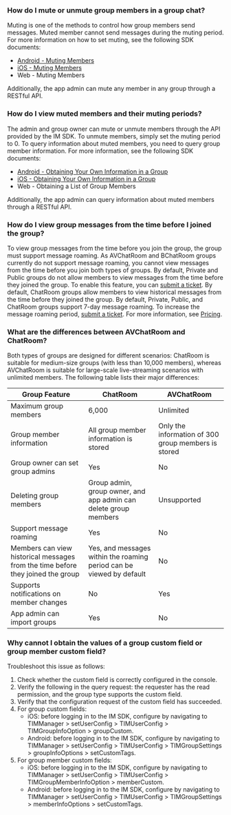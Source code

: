 ### How do I mute or unmute group members in a group chat?
Muting is one of the methods to control how group members send messages. Muted member cannot send messages during the muting period. For more information on how to set muting, see the following SDK documents:
- [Android - Muting Members](https://intl.cloud.tencent.com/document/product/1047/34328#.E5.AF.B9.E7.BE.A4.E6.88.90.E5.91.98.E8.BF.9B.E8.A1.8C.E7.A6.81.E8.A8.80)
- [iOS - Muting Members](https://intl.cloud.tencent.com/document/product/1047/34329#.E5.AF.B9.E7.BE.A4.E6.88.90.E5.91.98.E8.BF.9B.E8.A1.8C.E7.A6.81.E8.A8.80)
- Web - Muting Members


Additionally, the app admin can mute any member in any group through a RESTful API. 


### How do I view muted members and their muting periods?
The admin and group owner can mute or unmute members through the API provided by the IM SDK. To unmute members, simply set the muting period to 0.
To query information about muted members, you need to query group member information. For more information, see the following SDK documents:
- [Android - Obtaining Your Own Information in a Group](https://intl.cloud.tencent.com/document/product/1047/34328#.E8.8E.B7.E5.8F.96.E6.9C.AC.E4.BA.BA.E5.9C.A8.E7.BE.A4.E9.87.8C.E7.9A.84.E8.B5.84.E6.96.99)
- [iOS - Obtaining Your Own Information in a Group](https://intl.cloud.tencent.com/document/product/1047/34329#.E8.8E.B7.E5.8F.96.E6.9C.AC.E4.BA.BA.E5.9C.A8.E7.BE.A4.E9.87.8C.E7.9A.84.E8.B5.84.E6.96.99)
- Web - Obtaining a List of Group Members

Additionally, the app admin can query information about muted members through a RESTful API. 

### How do I view group messages from the time before I joined the group? 

To view group messages from the time before you join the group, the group must support message roaming.
As AVChatRoom and BChatRoom groups currently do not support message roaming, you cannot view messages from the time before you join both types of groups.
By default, Private and Public groups do not allow members to view messages from the time before they joined the group. To enable this feature, you can [submit a ticket](https://console.cloud.tencent.com/workorder/category?level1_id=29&level2_id=40&source=0&data_title=%E4%BA%91%E9%80%9A%E4%BF%A1%20%20IM&step=1). By default, ChatRoom groups allow members to view historical messages from the time before they joined the group.
By default, Private, Public, and ChatRoom groups support 7-day message roaming. To increase the message roaming period, [submit a ticket](https://console.cloud.tencent.com/workorder/category?level1_id=29&level2_id=40&source=0&data_title=%E4%BA%91%E9%80%9A%E4%BF%A1%20%20IM&step=1). For more information, see [Pricing](https://intl.cloud.tencent.com/document/product/1047/34329).

### What are the differences between AVChatRoom and ChatRoom?

Both types of groups are designed for different scenarios: ChatRoom is suitable for medium-size groups (with less than 10,000 members), whereas AVChatRoom is suitable for large-scale live-streaming scenarios with unlimited members. The following table lists their major differences:

| Group Feature | ChatRoom | AVChatRoom |
| ------------------------- | --------------------------------------- | --------------------- |
| Maximum group members | 6,000 | Unlimited |
| Group member information | All group member information is stored | Only the information of 300 group members is stored |
| Group owner can set group admins | Yes | No |
| Deleting group members | Group admin, group owner, and app admin can delete group members | Unsupported |
| Support message roaming | Yes | No |
| Members can view historical messages from the time before they joined the group | Yes, and messages within the roaming period can be viewed by default | No |
| Supports notifications on member changes | No | Yes |
| App admin can import groups | Yes | No |

### Why cannot I obtain the values of a group custom field or group member custom field?

Troubleshoot this issue as follows:
1. Check whether the custom field is correctly configured in the console.
2. Verify the following in the query request: the requester has the read permission, and the group type supports the custom field.
3. Verify that the configuration request of the custom field has succeeded.
4. For group custom fields:
   - iOS: before logging in to the IM SDK, configure by navigating to TIMManager > setUserConfig > TIMUserConfig > TIMGroupInfoOption > groupCustom.
   - Android: before logging in to the IM SDK, configure by navigating to TIMManager > setUserConfig > TIMUserConfig > TIMGroupSettings > groupInfoOptions > setCustomTags.
5. For group member custom fields:
   - iOS: before logging in to the IM SDK, configure by navigating to TIMManager > setUserConfig > TIMUserConfig > TIMGroupMemberInfoOption > memberCustom.
   - Android: before logging in to the IM SDK, configure by navigating to TIMManager > setUserConfig > TIMUserConfig > TIMGroupSettings > memberInfoOptions > setCustomTags.
